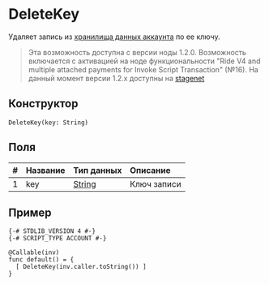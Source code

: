 # DeleteKey

Удаляет запись из [хранилища данных аккаунта](/ru/blockchain/account/account-data-storage) по ее ключу.

> Эта возможность доступна с версии ноды 1.2.0. Возможность включается с активацией на ноде функциональности "Ride V4 and multiple attached payments for Invoke Script Transaction" (№16).
На данный момент версии 1.2.x доступны на [stagenet](/ru/blockchain/blockchain-network/stage-network)

## Конструктор

`DeleteKey(key: String)`

## Поля

|   #   | Название | Тип данных | Описание |
| :--- | :--- | :--- | :--- |
| 1 | key | [String](/ru/ride/data-types/string) | Ключ записи |

## Пример

```ride
{-# STDLIB_VERSION 4 #-}
{-# SCRIPT_TYPE ACCOUNT #-}
    
@Callable(inv)
func default() = {
  [ DeleteKey(inv.caller.toString()) ]
}
```
